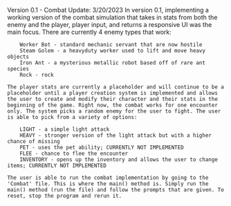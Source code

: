 Version 0.1 - Combat Update:
    3/20/2023
    In version 0.1, implementing a working version of the combat simulation that takes in stats from both the enemy and the player, player input, and returns a responsive UI was the main focus. There are currently 4 enemy types that work:

        Worker Bot - standard mechanic servant that are now hostile
        Steam Golem - a heavyduty worker used to lift and move heavy objects
        Iron Ant - a mysterious metallic robot based off of rare ant species
        Rock - rock
    
    The player stats are currently a placeholder and will continue to be a placeholder until a player creation system is implemented and allows the user to create and modify their character and their stats in the beginning of the game. Right now, the combat works for one encounter only. The system picks a random enemy for the user to fight. The user is able to pick from a variety of options:

        LIGHT - a simple light attack
        HEAVY - stronger version of the light attack but with a higher chance of missing
        PET - uses the pet ability; CURRENTLY NOT IMPLEMENTED
        FLEE - chance to flee the encounter
        INVENTORY - opens up the inventory and allows the user to change items; CURRENTLY NOT IMPLEMENTED

    The user is able to run the combat implementation by going to the 'Combat' file. This is where the main() method is. Simply run the main() method (run the file) and follow the prompts that are given. To reset, stop the program and rerun it.
